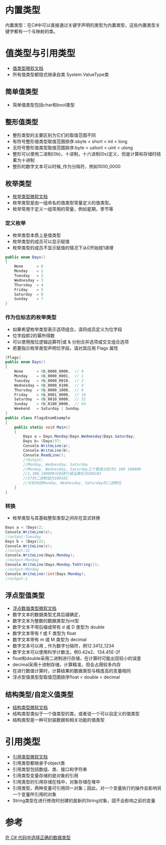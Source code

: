 # 内置类型

内置类型：在C#中可以直接通过关键字声明的类型为内置类型，这些内置类型关键字都有一个与映射的类。

# 值类型与引用类型

* [值类型微软文档](https://docs.microsoft.com/zh-cn/dotnet/csharp/language-reference/builtin-types/value-types)
* 所有值类型都隐式继承自类 System.ValueType类

## 简单值类型

* 简单值类型包括char和bool类型

## 整形值类型

* 整形类型的主要区别为它们的取值范围不同
* 有符号整形值类型取值范围排序:sbyte < short < int < long
* 无符号整形值类型取值范围排序:byte < ushort < uint < ulong
* 整形可以使用二进制(0b)，十进制，十六进制(0x)定义，但是计算和存储时结果为十进制
* 整形的数字文本可以时候_作为分隔符，例如1000_0000

## 枚举类型

* [枚举类型微软文档](https://docs.microsoft.com/zh-cn/dotnet/csharp/language-reference/builtin-types/enum)
* 枚举类型是由一组命名的值类型常量定义的值类型。
* 枚举常用于定义一组常用的常量，例如星期，季节等

### 定义枚举

* 枚举类型本质上是值类型
* 枚举类型的成员可以显示赋值
* 枚举类型的成员不显示赋值的情况下从0开始按1递增

```csharp
public enum Days()
{
    None      = 0
    Monday    = 1
    Tuesday   = 2
    Wednesday = 3
    Thursday  = 4
    Friday    = 5
    Saturday  = 6
    Sunday    = 7
}
```

### 作为位标志的枚举类型

* 如果希望枚举类型表示选项组合，请将成员定义为位字段
* 位字段即2的幂所得数
* 可以使用按位逻辑运算符|或 & 分别合并选项或交叉组合选项
* 若要指示枚举类型声明位字段，请对其应用 Flags 属性

```csharp
[Flags]
public enum Days()
{
    None      = 0b_0000_0000,  // 0
    Monday    = 0b_0000_0001,  // 1
    Tuesday   = 0b_0000_0010,  // 2
    Wednesday = 0b_0000_0100,  // 4
    Thursday  = 0b_0000_1000,  // 8
    Friday    = 0b_0001_0000,  // 16
    Saturday  = 0b_0010_0000,  // 32
    Sunday    = 0b_0100_0000,  // 64
    Weekend   = Saturday | Sunday
}
public class FlagsEnumExample
{
    public static void Main()
    {
        Days a = Days.Monday|Days.Wednesday|Days.Saturday;
        Days b= (Days)37;
        Console.WriteLine(a);
        Console.WriteLine(b);
        Console.ReadLine();
        //Output:
        //Monday, Wednesday, Saturday
        //Monday, Wednesday, Saturday三个数值分别为1 100 100000
        //1,100,100000分别进行或运算后为100101
        //37的二进制值为100101
        //分别对应Monday, Wednesday, Saturday的二进制位
    }
}
```

### 转换

* 枚举类型与其基础整型类型之间存在显式转换

```csharp
Days a = (Days)2;
Console.WriteLine(c);
//output:Tuesday
Days b = (Days)22;
Console.WriteLine(c);
//output:22
Console.WriteLine(Days.Monday);
//output:Monday
Console.WriteLine(Days.Monday.ToString());
//output:Monday
Console.WriteLine((int)Days.Monday);
//output:1
```

## 浮点型值类型

* [浮点数值类型微软文档](https://docs.microsoft.com/zh-cn/dotnet/csharp/language-reference/builtin-types/floating-point-numeric-types)
* 数字文本的数据类型尤其后缀确定，
* 数字文本为整数的数据类型为int型
* 数字文本不带后缀或带有 d 或 D 类型为 double
* 数字文本带有 f 或 F 类型为 float
* 数字文本带有 m 或 M 类型为 decimal
* 数字文本可以用 _ 作为数字分隔符，例12.3412_1234
* 数字文本可以使用科学计数法，例0.42e2、134.45E-2f
* float和double采用二进制进行存储，在计算时可能出现较小的误差
* decimal采用十进制存储，计算精准，但会占用较多内存
* 在进行数值计算时，计算结果的数据类型与精度高的变量相同
* 浮点型值类型型取值范围排序float < double < decimal

## 结构类型/自定义值类型

* [结构类型微软文档](https://docs.microsoft.com/zh-cn/dotnet/csharp/language-reference/builtin-types/struct)
* 结构类型类似于一个值类型的类，或者说一个可以自定义的值类型
* 结构类型是一种可封装数据和相关功能的值类型

# 引用类型

* [引用类型微软文档](https://docs.microsoft.com/zh-cn/dotnet/csharp/language-reference/keywords/reference-types)
* 引用类型都继承于object类
* 引用类型包括数组、类、接口和字符串
* 引用类型变量存储的是对象的引用
* 引用类型的引用存储在栈中，对象存储在堆中
* 引用类型，两种变量可引用同一对象；因此，对一个变量执行的操作会影响另一个变量所引用的对象
* String类型在进行修改时创建的是新的String对象，固不会影响之前的变量

# 参考

[在 C# 代码中选择正确的数据类型](https://docs.microsoft.com/zh-cn/learn/modules/csharp-choose-data-type/)